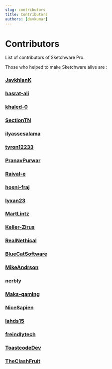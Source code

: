```yaml
---
slug: contributors
title: Contributors
authors: [devkumar]
---
```

# Contributors

List of contributors of Sketchware Pro.
<!--truncate-->
Those who helped to make Sketchware alive are : 

### [JavkhlanK](https://github.com/JavkhlanK)
### [hasrat-ali](https://github.com/hasrat-ali)
### [khaled-0](https://github.com/khaled-0)
### [SectionTN](https://github.com/SectionTN)
### [ilyassesalama](https://github.com/ilyassesalama)
### [tyron12233](https://github.com/tyron12233)
### [PranavPurwar](https://github.com/PranavPurwar)
### [Raival-e](https://github.com/Raival-e)
### [hosni-fraj](https://github.com/hosni-fraj)
### [Iyxan23](https://github.com/Iyxan23)
### [MartLintz](https://github.com/MartLintz)
### [Keller-Zirus](https://github.com/Keller-Zirus)
### [RealNethical](https://github.com/RealNethical)
### [BlueCatSoftware](https://github.com/BlueCatSoftware)
### [MikeAndrson](https://github.com/MikeAndrson)
### [nerbly](https://github.com/nerbly)
### [Maks-gaming](https://github.com/Maks-gaming)
### [NiceSapien](https://github.com/NiceSapien)
### [lahds15](https://github.com/lahds15)
### [freindlytech](https://github.com/freindlytech)
### [ToastcodeDev](https://github.com/ToastcodeDev)
### [TheClashFruit](https://github.com/TheClashFruit)
